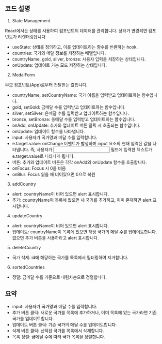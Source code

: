 ## 코드 설명

1. State Management

<State> React에서는 상태를 사용하여 컴포넌트의 데이터를 관리합니다. 상태가 변경되면 컴포넌트가 리랜더링됩니다.

- useState: 상태를 정의하고, 이를 업데이트하는 함수를 반환하는 hook.
- countries: 국가와 메달 정보를 저장하는 배열입니다.
- countryName, gold, silver, bronze: 사용자 입력을 저장하는 상태입니다.
- onUpdate: 업데이트 가능 모드 저장하는 상태입니다.

2. MedalForm

<Props> 부모 컴포넌트(App)로부터 전달받는 값입니다.

- countryName, setCountryName: 국가 이름을 입력받고 업데이트하는 함수입니다.
- gold, setGold: 금메달 수를 입력받고 업데이트하는 함수입니다.
- silver, setSilver: 은메달 수를 입력받고 업데이트하는 함수입니다.
- bronze, setBronze: 동메달 수를 입력받고 업데이트하는 함수입니다.
- onAdd, onUpdate: 추가와 업데이트 버튼 클릭 시 호출되는 함수입니다.
- onUpdate: 업데이트 함수를 나타냅니다.
- input: 사용자가 국가명과 메달 수를 입력합니다.
- e.target.value: onChange 이벤트가 발생하며 input 요소의 현재 입력된 값을 나타냅니다. 즉, 사용자가 <input> 필드에 입력한 텍스트가 e.target.value로 나타나게 됩니다.
- 버튼: 추가와 업데이트 버튼은 각각 onAdd와 onUpdate 함수를 호출합니다.
- onFocus: Focus 시 0을 비움
- onBlur: Focus 잃을 때 비어있으면 0으로 복원

3. addCountry

- alert: countryName이 비어 있으면 alert 표시합니다.
- 추가: countryName이 목록에 없으면 새 국가를 추가하고, 이미 존재하면 alert 표시합니다.

4. updateCountry

- alert: countryName이 비어 있으면 alert 표시합니다.
- 업데이트: countryName이 목록에 있으면 해당 국가의 메달 수를 업데이트합니다. 없으면 추가 버튼을 사용하라고 alert 표시합니다.

5. deleteCountry

- 국가 삭제: id에 해당하는 국가를 목록에서 필터링하여 제거합니다.

6. sortedCountries

- 정렬: 금메달 수를 기준으로 내림차순으로 정렬합니다.

## 요약

- input: 사용자가 국가명과 메달 수를 입력합니다.
- 추가 버튼 클릭: 새로운 국가를 목록에 추가하거나, 이미 목록에 있는 국가라면 기존 국가를 업데이트합니다.
- 업데이트 버튼 클릭: 기존 국가의 메달 수를 업데이트합니다.
- 삭제 버튼 클릭: 선택된 국가를 목록에서 삭제합니다.
- 목록 정렬: 금메달 수에 따라 국가 목록을 정렬합니다.
